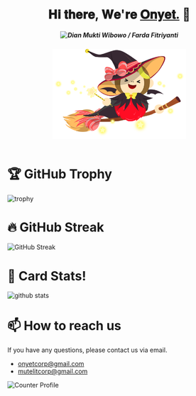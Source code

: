 <div align="center">
  <h1>𝐇𝐢 𝐭𝐡𝐞𝐫𝐞, 𝐖𝐞'𝐫𝐞 <a href="https://onyet.github.io" target="_blank">𝐎𝐧𝐲𝐞𝐭.</a> 🙊</h1>
  <h5><img src="https://pronoun.cyou/x/y?subject=Dian%20Mukti%20Wibowo&object=Farda%20Fitriyanti&height=20" alt="Dian Mukti Wibowo /  Farda Fitriyanti" /></h5>
  <img src="g6293.png" alt="Flying Onyet" width="300"/>
</div>
<br>

# 🏆 GitHub Trophy

![trophy](https://github-profile-trophy.vercel.app/?username=onyet&theme=dracula&margin-w=15&margin-h=15)

# 🔥 GitHub Streak

![GitHub Streak](http://github-readme-streak-stats.herokuapp.com?user=onyet&theme=dracula)

# 🥽 Card Stats!

![github stats](https://github-readme-stats.vercel.app/api?username=onyet&show_icons=true&theme=dracula)

# 📫 How to reach us

If you have any questions, please contact us via email.

- [onyetcorp@gmail.com](mailto:onyetcorp@gmail.com)
- [mutelitcorp@gmail.com](mailto:mutelitcorp@gmail.com)

![Counter Profile](https://komarev.com/ghpvc/?username=onyet&color=ff69b4)
